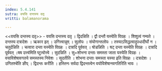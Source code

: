 ```yaml
---
index: 5.4.141
sutra: वयसि दन्तस्य दतृ
vritti: balamanorama

---
```

<<वयसि दन्तस्य दतृ>> - वयसि दन्तस्य दतृ । द्विदन्निति । द्वौ दन्तौ यस्येति विग्रहः । शिशुत्वं गम्यते । दन्तस्य दत्रादेशः । ऋकार इत् । उगित्त्वान्नुम् । सुलोपः । संयोगान्तलोपः । तस्याऽसिद्धत्वादुपधादीर्घो न । चतुर्दन्निति । चत्वारा दन्ता यस्येति विग्रहः । दत्रादि पूर्ववत् । षोडन्निति । षट् दन्ता यस्येति विग्रहः । दत्रादि पूर्ववत् ।षष उत्त्व॑मिति ष्टुत्वोत्त्वे । सुदन्निति । सु=शोभना दन्ताः समस्ता जाता यस्येति विग्रहः । वयाविशेषावगतये समस्तस्य निवेशः । सुदतीति । शोभना दन्ताः समस्ता यस्या इति विग्रहः । दत्रादेशः ।उगितश्चे॑ति ङीप् । द्विदन्तः करीति । हस्तिनः सर्वदा द्विदन्तत्वेन वयोविशेषानवगतिरिति भावः । 